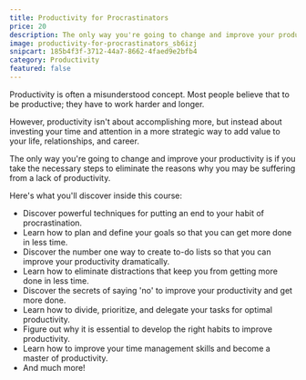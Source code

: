 ```yaml
---
title: Productivity for Procrastinators
price: 20
description: The only way you're going to change and improve your productivity is if you take the necessary steps to eliminate the reasons why you may be suffering from a lack of productivity.
image: productivity-for-procrastinators_sb6izj
snipcart: 185b4f3f-3712-44a7-8662-4faed9e2bfb4
category: Productivity
featured: false
---
```


Productivity is often a misunderstood concept. Most people believe that to be productive; they have to work harder and longer.

However, productivity isn't about accomplishing more, but instead about investing your time and attention in a more strategic way to add value to your life, relationships, and career.

The only way you're going to change and improve your productivity is if you take the necessary steps to eliminate the reasons why you may be suffering from a lack of productivity.

Here's what you'll discover inside this course:

- Discover powerful techniques for putting an end to your habit of procrastination.
- Learn how to plan and define your goals so that you can get more done in less time.
- Discover the number one way to create to-do lists so that you can improve your productivity dramatically.
- Learn how to eliminate distractions that keep you from getting more done in less time.
- Discover the secrets of saying 'no' to improve your productivity and get more done.
- Learn how to divide, prioritize, and delegate your tasks for optimal productivity.
- Figure out why it is essential to develop the right habits to improve productivity.
- Learn how to improve your time management skills and become a master of productivity.
- And much more!

